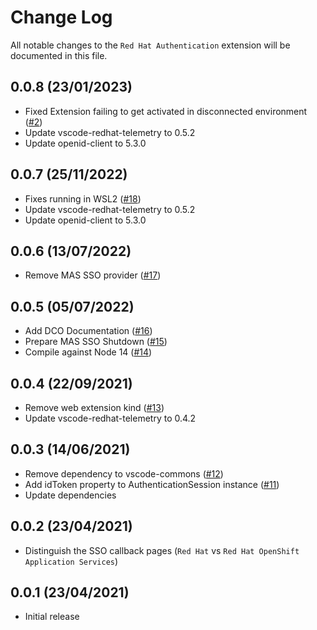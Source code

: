 # Change Log

All notable changes to the `Red Hat Authentication` extension will be documented in this file.

## 0.0.8 (23/01/2023)
- Fixed Extension failing to get activated in disconnected environment  ([#2](https://github.com/redhat-developer/vscode-redhat-account/issues/22))
- Update vscode-redhat-telemetry to 0.5.2
- Update openid-client to 5.3.0

## 0.0.7 (25/11/2022)
- Fixes running in WSL2 ([#18](https://github.com/redhat-developer/vscode-redhat-account/issues/18))
- Update vscode-redhat-telemetry to 0.5.2
- Update openid-client to 5.3.0

## 0.0.6 (13/07/2022)
- Remove MAS SSO provider ([#17](https://github.com/redhat-developer/vscode-redhat-account/pull/17))

## 0.0.5 (05/07/2022)
- Add DCO Documentation ([#16](https://github.com/redhat-developer/vscode-redhat-account/pull/16))
- Prepare MAS SSO Shutdown ([#15](https://github.com/redhat-developer/vscode-redhat-account/pull/15))
- Compile against Node 14 ([#14](https://github.com/redhat-developer/vscode-redhat-account/pull/14))

## 0.0.4 (22/09/2021)
- Remove web extension kind ([#13](https://github.com/redhat-developer/vscode-redhat-account/pull/13))
- Update vscode-redhat-telemetry to 0.4.2

## 0.0.3 (14/06/2021)
- Remove dependency to vscode-commons ([#12](https://github.com/redhat-developer/vscode-redhat-account/pull/12))
- Add idToken property to AuthenticationSession instance ([#11](https://github.com/redhat-developer/vscode-redhat-account/pull/11))
- Update dependencies

## 0.0.2 (23/04/2021)

- Distinguish the SSO callback pages (`Red Hat` vs `Red Hat OpenShift Application Services`)

## 0.0.1 (23/04/2021)

- Initial release
